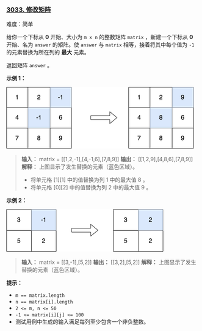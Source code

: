 ### [3033\. 修改矩阵](https://leetcode.cn/problems/modify-the-matrix/)

难度：简单

给你一个下标从 **0** 开始、大小为 `m x n` 的整数矩阵 `matrix` ，新建一个下标从 **0** 开始、名为 `answer` 的矩阵。使 `answer` 与 `matrix` 相等，接着将其中每个值为 `-1` 的元素替换为所在列的 **最大** 元素。

返回矩阵 `answer` 。

**示例 1：**

![](./assets/img/Question3033_01.png)

> **输入：** matrix = \[[1,2,-1],[4,-1,6],[7,8,9]]
> **输出：** \[[1,2,9],[4,8,6],[7,8,9]]
> **解释：** 上图显示了发生替换的元素（蓝色区域）。
>  
> - 将单元格 [1][1] 中的值替换为列 1 中的最大值 8 。
> - 将单元格 [0][2] 中的值替换为列 2 中的最大值 9 。

**示例 2：**

![](./assets/img/Question3033_02.png)

> **输入：** matrix = \[[3,-1],[5,2]]
> **输出：** \[[3,2],[5,2]]
> **解释：** 上图显示了发生替换的元素（蓝色区域）。

**提示：**

- `m == matrix.length`
- `n == matrix[i].length`
- `2 <= m, n <= 50`
- `-1 <= matrix[i][j] <= 100`
- 测试用例中生成的输入满足每列至少包含一个非负整数。
